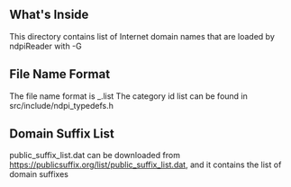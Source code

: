 What's Inside
-------------

This directory contains list of Internet domain names that are loaded
by ndpiReader with -G <lists directory>

File Name Format
----------------

The file name format is <category id>_<string>.list
The category id list can be found in src/include/ndpi_typedefs.h


Domain Suffix List
------------------

public_suffix_list.dat can be downloaded from
https://publicsuffix.org/list/public_suffix_list.dat, and
it contains the list of domain suffixes

